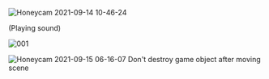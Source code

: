 ![Honeycam 2021-09-14 10-46-24](https://user-images.githubusercontent.com/37606666/133181420-34789e69-e040-4abe-a39a-97a60b12cf1e.gif)

(Playing sound)

![001](https://user-images.githubusercontent.com/37606666/133181584-8a93d1b0-0855-4a8c-9940-dce18123c15a.png)


![Honeycam 2021-09-15 06-16-07](https://user-images.githubusercontent.com/37606666/133335601-1a59a52c-3c71-493a-91ba-1596317c0c63.gif)
Don't destroy game object after moving scene
